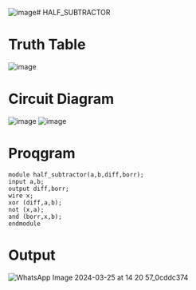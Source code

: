 ![image](https://github.com/RESMIRNAIR/HALF_SUBTRACTOR/assets/160721190/8f770251-dc87-4971-9d66-5d17f24095c0)# HALF_SUBTRACTOR
# Truth Table
![image](https://github.com/RESMIRNAIR/HALF_SUBTRACTOR/assets/154305926/d0d5980a-6bcf-4ede-a54e-6aae3fb5f5f2)
# Circuit Diagram
![image](https://github.com/RESMIRNAIR/HALF_SUBTRACTOR/assets/154305926/df70da69-5a12-4a0d-ab84-a98dad3f7e70)
![image](https://github.com/RESMIRNAIR/HALF_SUBTRACTOR/assets/154305926/2f2d6a4d-9eda-4165-8579-1d7490b5fe97)

# Proqgram
```
module half_subtractor(a,b,diff,borr);
input a,b;
output diff,borr;
wire x;
xor (diff,a,b);
not (x,a);
and (borr,x,b);
endmodule
```
# Output
![WhatsApp Image 2024-03-25 at 14 20 57_0cddc374](https://github.com/RESMIRNAIR/HALF_SUBTRACTOR/assets/160721190/63640ffd-e993-41e6-95a8-610c619296c4)

